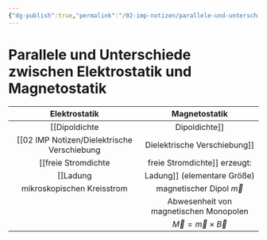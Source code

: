 ```yaml
---
{"dg-publish":true,"permalink":"/02-imp-notizen/parallele-und-unterschiede-zwischen-elektrostatik-und-magnetostatik/"}
---
```


# Parallele und Unterschiede zwischen Elektrostatik und Magnetostatik
|         Elektrostatik          |             Magnetostatik              |
|:------------------------------:|:--------------------------------------:|
|        [[Dipoldichte|Dipoldichte]]         |           [[02 IMP Notizen/Magnetisierung|Magnetisierung]]           |
| [[02 IMP Notizen/Dielektrische Verschiebung|Dielektrische Verschiebung]] |             [[Magnetfeld|Magnetfeld]]             |
| [[freie Stromdichte|freie Stromdichte]] erzeugt: |       [[magnetische Feldstärke|magnetische Feldstärke]]       |
| [[Ladung|Ladung]] (elementare Größe)  |               [[Strom|Strom]]                |
|   mikroskopischen Kreisstrom   |      magnetischer Dipol $\vec m$       |
|                                | Abwesenheit von magnetischen Monopolen |
|                                |      $\vec M=\vec m\times\vec B$       |                               |                                        |